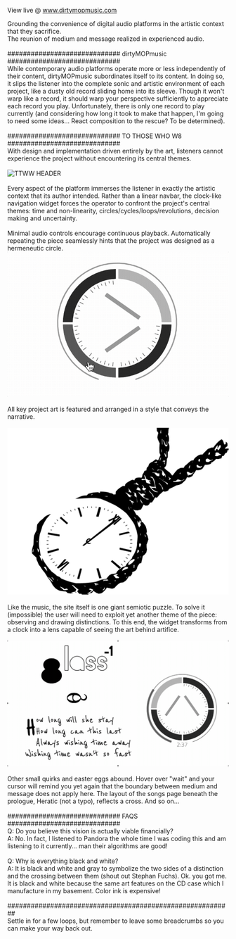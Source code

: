 View live @ www.dirtymopmusic.com

Grounding the convenience of digital audio platforms in the artistic context that they sacrifice. <br/>
The reunion of medium and message realized in experienced audio. <br/> <br/> 
############################# dirtyMOPmusic ############################# <br/> 
While contemporary audio platforms operate more or less independently of their content, 
dirtyMOPmusic subordinates itself to its content. 
In doing so, it slips the listener into the complete sonic and artistic environment of each project, 
like a dusty old record sliding home into its sleeve. 
Though it won't warp like a record, it should warp your perspective sufficiently to appreciate each record you play. 
Unfortunately, there is only one record to play currently
(and considering how long it took to make that happen, I'm going to need some ideas... 
React composition to the rescue? To be determined). <br/> <br/> 
############################# TO THOSE WHO W8 ############################# <br/> 
With design and implementation driven entirely by the art, 
listeners cannot experience the project without encountering its central themes. <br/><br/>
<img src="imgs/TTWW_HEADER.png" alt="TTWW HEADER"> <br/><br/>
Every aspect of the platform immerses the listener in exactly the artistic context that its author intended. 
Rather than a linear navbar, the clock-like navigation widget forces the operator to confront the project's central themes: 
time and non-linearity, circles/cycles/loops/revolutions, decision making and uncertainty. <br/><br/>
Minimal audio controls encourage continuous playback. Automatically repeating the piece seamlessly hints that the project
was designed as a hermeneutic circle. <br/> 
<img src="imgs/TTWW_WIDGET.gif" alt="TTWW WIDGET"> <br/><br/>
All key project art is featured and arranged in a style that conveys the narrative.<br/><br/>
<img src="imgs/TTWW_ARTEX3.png" alt="TTWW ART"> <br/><br/>
Like the music, the site itself is one giant semiotic puzzle. To solve it (impossible) the user will need to exploit yet another theme
of the piece: observing and drawing distinctions. To this end, the widget transforms from a clock into a lens capable of seeing the art behind artifice.<br/><br/>
<img src="imgs/TTWW_PUZZLE.gif" alt="Glimpse of puzzle"> <br/><br/>
Other small quirks and easter eggs abound. Hover over "wait" and your cursor will remind you yet again that the boundary between medium and message does not apply here. The layout of the songs page beneath the prologue, Heratic (not a typo), reflects a cross. And so on... <br/> <br/> 
############################# FAQS #############################<br/>
Q: Do you believe this vision is actually viable financially? <br/>
A: No. In fact, I listened to Pandora the whole time I was coding this and am listening to it currently... man their algorithms are good! <br/><br/>
Q: Why is everything black and white? <br/>
A: It is black and white and gray to symbolize the two sides of a distinction and the crossing between them (shout out Stephan Fuchs). Ok. you got me. It is black and white because the same art features on the CD case which I manufacture in my basement. Color ink is expensive!<br/><br/>
##########################################################<br/> 
Settle in for a few loops, but remember to leave some breadcrumbs so you can make your way back out. 
